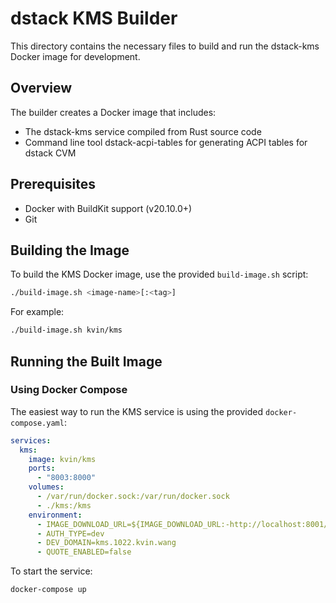 # dstack KMS Builder

This directory contains the necessary files to build and run the dstack-kms Docker image for development.

## Overview

The builder creates a Docker image that includes:
- The dstack-kms service compiled from Rust source code
- Command line tool dstack-acpi-tables for generating ACPI tables for dstack CVM

## Prerequisites

- Docker with BuildKit support (v20.10.0+)
- Git

## Building the Image

To build the KMS Docker image, use the provided `build-image.sh` script:

```bash
./build-image.sh <image-name>[:<tag>]
```

For example:
```bash
./build-image.sh kvin/kms
```

## Running the Built Image

### Using Docker Compose

The easiest way to run the KMS service is using the provided `docker-compose.yaml`:

```yaml
services:
  kms:
    image: kvin/kms
    ports:
      - "8003:8000"
    volumes:
      - /var/run/docker.sock:/var/run/docker.sock
      - ./kms:/kms
    environment:
      - IMAGE_DOWNLOAD_URL=${IMAGE_DOWNLOAD_URL:-http://localhost:8001/mr_{OS_IMAGE_HASH}.tar.gz}
      - AUTH_TYPE=dev
      - DEV_DOMAIN=kms.1022.kvin.wang
      - QUOTE_ENABLED=false
```

To start the service:

```bash
docker-compose up
```
